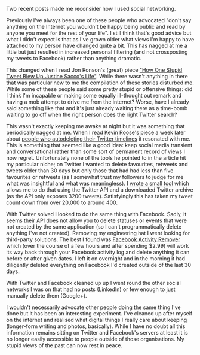 Two recent posts made me reconsider how I used social networking.

Previously I've always been one of these people who advocated "don't say anything on the Internet you wouldn't be happy being public and read by anyone you meet for the rest of your life". I still think that's good advice but what I didn't expect is that as I've grown older what views I'm happy to have attached to my person have changed quite a bit. This has nagged at me a little but just resulted in increased personal filtering (and not crossposting my tweets to Facebook) rather than anything dramatic.

This changed when I read Jon Ronson's (great) piece ["How One Stupid Tweet Blew Up Justine Sacco's Life"](http://www.nytimes.com/2015/02/15/magazine/how-one-stupid-tweet-ruined-justine-saccos-life.html). While there wasn't anything in there that was particular new to me the compilation of these stories disturbed me. While some of these people said some pretty stupid or offensive things: did I think I'm incapable or making some equally ill-thought out remark and having a mob attempt to drive me from the internet? Worse, have I already said something like that and it's just already waiting there as a time-bomb waiting to go off when the right person does the right Twitter search?

This wasn't exactly keeping me awake at night but it was something that periodically nagged at me. When I read Kevin Roose's piece a week later about [people who autodeleting their Twitter timelines](http://fusion.net/story/50322/meet-the-tweet-deleters-people-who-are-making-their-twitter-histories-self-destruct/) it resonated with me. This is something that seemed like a good idea: keep social media transient and conversational rather than some sort of permanent record of views I now regret. Unfortunately none of the tools he pointed to in the article hit my particular niche; on Twitter I wanted to delete favourites, retweets and tweets older than 30 days but only those that had had less than five favourites or retweets (as I somewhat trust my followers to judge for me what was insightful and what was meaningless). I [wrote a small tool](https://github.com/MikeMcQuaid/TwitterDelete) which allows me to do that using the Twitter API and a downloaded Twitter archive (as the API only exposes 3200 tweets). Satisfyingly this has taken my tweet count down from over 20,000 to around 400.

With Twitter solved I looked to do the same thing with Facebook. Sadly, it seems their API does not allow you to delete statuses or events that were not created by the same application (so I can't programmatically delete anything I've not created). Removing my engineering hat I went looking for third-party solutions. The best I found was [Facebook Activity Remover](http://activityremover.com) which (over the course of a few hours and after spending $2.99) will work its way back through your Facebook activity log and delete anything it can before or after given dates. I left it on overnight and in the morning it had diligently deleted everything on Facebook I'd created outside of the last 30 days.

With Twitter and Facebook cleaned up up I went round the other social networks I was on that had no posts (LinkedIn) or few enough to just manually delete them (Google+).

I wouldn't necessarily advocate other people doing the same thing I've done but it has been an interesting experiment. I've cleaned up after myself on the internet and realised what digital things I really care about keeping (longer-form writing and photos, basically). While I have no doubt all this information remains sitting on Twitter and Facebook's servers at least it is no longer easily accessible to people outside of those organisations. My stupid views of the past can now rest in peace.

